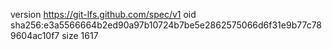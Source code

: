 version https://git-lfs.github.com/spec/v1
oid sha256:e3a5566664b2ed90a97b10724b7be5e2862575066d6f31e9b77c789604ac10f7
size 1617
